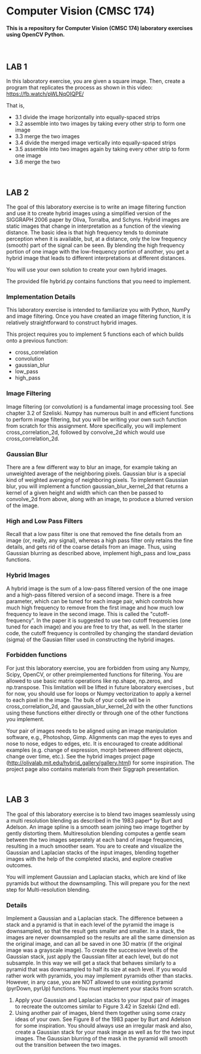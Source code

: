 # Computer Vision (CMSC 174)

#### This is a repository for Computer Vision (CMSC 174) laboratory exercises using OpenCV Python.

<br>

## LAB 1

In this laboratory exercise, you are given a square image. Then, create a program that replicates the process as shown in this video: https://fb.watch/pWLNqOIQPE/

That is, 
* 3.1 divide the image horizontally into equally-spaced strips
* 3.2 assemble into two images by taking every other strip to form one image
* 3.3 merge the two images
* 3.4 divide the merged image vertically into equally-spaced strips
* 3.5 assemble into two images again by taking every other strip to form one image
* 3.6 merge the two 

<br>

## LAB 2

The goal of this laboratory exercise is to write an image filtering function and use it to create hybrid images using a simplified version of the SIGGRAPH 2006 paper by Oliva, Torralba, and Schyns. Hybrid images are static images that change in interpretation as a function of the viewing distance. The basic idea is that high frequency tends to dominate perception when it is available, but, at a distance, only the low frequency (smooth) part of the signal can be seen. By blending the high frequency portion of one image with the low-frequency portion of another, you get a hybrid image that leads to different interpretations at different distances.

You will use your own solution to create your own hybrid images.

The provided file hybrid.py contains functions that you need to implement.

### Implementation Details 

This laboratory exercise is intended to familiarize you with Python, NumPy and image filtering. Once you have created an image filtering function, it is relatively straightforward to construct hybrid images.

This project requires you to implement 5 functions each of which builds onto a previous function:
* cross_correlation
* convolution
* gaussian_blur
* low_pass
* high_pass

### Image Filtering

Image filtering (or convolution) is a fundamental image processing tool. See chapter 3.2 of Szeliski.
Numpy has numerous built in and efficient functions to perform image filtering, but you will be writing your own such function from scratch for this assignment. More specifically, you will implement cross_correlation_2d, followed by convolve_2d which would use cross_correlation_2d.

### Gaussian Blur

There are a few different way to blur an image, for example taking an unweighted average of the neighboring pixels. Gaussian blur is a special kind of weighted averaging of neighboring pixels. To implement Gaussian blur, you will implement a function gaussian_blur_kernel_2d that returns a kernel of a given height and width which can then be passed to convolve_2d from above, along with an image, to produce a blurred version of the image.

### High and Low Pass Filters

Recall that a low pass filter is one that removed the fine details from an image (or, really, any signal), whereas a high pass filter only retains the fine details, and gets rid of the coarse details from an image. 
Thus, using Gaussian blurring as described above, implement high_pass and low_pass functions.

### Hybrid Images

A hybrid image is the sum of a low-pass filtered version of the one image and a high-pass filtered version of a second image. 
There is a free parameter, which can be tuned for each image pair, which controls how much high frequency to remove from the first image and how much low frequency to leave in the second image. This is called the "cutoff-frequency". In the paper it is suggested to use two cutoff frequencies (one tuned for each image) and you are free to try that, as well. In the starter code, the cutoff frequency is controlled by changing the standard deviation (sigma) of the Gausian filter used in constructing the hybrid images.

### Forbidden functions

For just this laboratory exercise, you are forbidden from using any Numpy, Scipy, OpenCV, or other preimplemented functions for filtering. You are allowed to use basic matrix operations like np.shape, np.zeros, and np.transpose. This limitation will be lifted in future laboratory exercises , but for now, you should use for loops or Numpy vectorization to apply a kernel to each pixel in the image. The bulk of your code will be in cross_correlation_2d, and gaussian_blur_kernel_2d with the other functions using these functions either directly or through one of the other functions you implement.

Your pair of images needs to be aligned using an image manipulation software, e.g., Photoshop, Gimp. 
Alignments can map the eyes to eyes and nose to nose, edges to edges, etc. It is encouraged to create additional examples (e.g. change of expression, morph between different objects, change over time, etc.). See the hybrid images project page (http://olivalab.mit.edu/hybrid_gallery/gallery.html) for some inspiration. The project page also contains materials from their Siggraph presentation.

<br>

## LAB 3

The goal of this laboratory exercise is to blend two images seamlessly using a multi resolution blending as described in the 1983 paper* by Burt and Adelson. An image spline is a smooth seam joining two image together by gently distorting them. Multiresolution blending computes a gentle seam between the two images seperately at each band of image frequencies, resulting in a much smoother seam. You are to create and visualize the Gaussian and Laplacian stacks of the input images, blending together images with the help of the completed stacks, and explore creative outcomes.

You will implement Gaussian and Laplacian stacks, which are kind of like pyramids but without the downsampling. This will prepare you for the next step for Multi-resolution blending.

### Details

Implement a Gaussian and a Laplacian stack. The difference between a stack and a pyramid is that in each level of the pyramid the image is downsampled, so that the result gets smaller and smaller. In a stack, the images are never downsampled so the results are all the same dimension as the original image, and can all be saved in one 3D matrix (if the original image was a grayscale image). To create the successive levels of the Gaussian stack, just apply the Gaussian filter at each level, but do not subsample. In this way we will get a stack that behaves similarly to a pyramid that was downsampled to half its size at each level. If you would rather work with pyramids, you may implement pyramids other than stacks. However, in any case, you are NOT allowed to use existing pyramid (pyrDown, pyrUp) functions. You must implement your stacks from scratch.
1. Apply your Gaussian and Laplacian stacks to your input pair of images to recreate the outcomes similar to Figure 3.42 in Szelski (2nd ed).
2. Using another pair of images, blend them together using some crazy ideas of your own. See Figure 8 of the 1983 paper by Burt and Adelson for some inspiration. You should always use an irregular mask and also, create a Gaussian stack for your mask image as well as for the two input images. The Gaussian blurring of the mask in the pyramid will smooth out the transition between the two images.